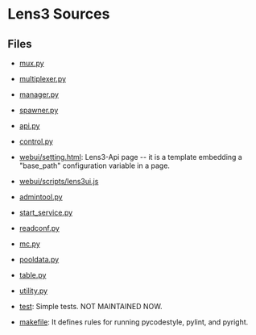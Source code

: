 # Lens3 Sources

## Files

* [mux.py](mux.py)
* [multiplexer.py](multiplexer.py)
* [manager.py](manager.py)
* [spawner.py](spawner.py)

* [api.py](api.py)
* [control.py](control.py)
* [webui/setting.html](webui/setting.html): Lens3-Api page -- it is a
  template embedding a "base_path" configuration variable in a page.
* [webui/scripts/lens3ui.js](webui/scripts/lens3ui.js)

* [admintool.py](admintool.py)
* [start_service.py](start_service.py)

* [readconf.py](readconf.py)
* [mc.py](mc.py)
* [pooldata.py](pooldata.py)
* [table.py](table.py)
* [utility.py](utility.py)

* [test](test): Simple tests.  NOT MAINTAINED NOW.

* [makefile](makefile): It defines rules for running pycodestyle,
  pylint, and pyright.
